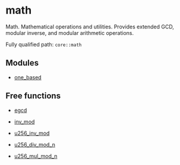 # math

Math. Mathematical operations and utilities.  Provides extended GCD, modular inverse, and modular arithmetic operations.

Fully qualified path: `core::math`

## Modules

- [one_based](./core-math-one_based.md)

## Free functions

- [egcd](./core-math-egcd.md)

- [inv_mod](./core-math-inv_mod.md)

- [u256_inv_mod](./core-math-u256_inv_mod.md)

- [u256_div_mod_n](./core-math-u256_div_mod_n.md)

- [u256_mul_mod_n](./core-math-u256_mul_mod_n.md)

